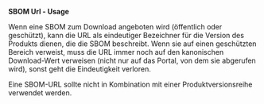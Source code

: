 **SBOM Url - Usage**

Wenn eine SBOM zum Download angeboten wird (öffentlich oder geschützt), kann die URL als eindeutiger Bezeichner für die Version des Produkts dienen, die die SBOM beschreibt.
Wenn sie auf einen geschützten Bereich verweist, muss die URL immer noch auf den kanonischen Download-Wert verweisen (nicht nur auf das Portal, von dem sie abgerufen wird), sonst geht die Eindeutigkeit verloren.

Eine SBOM-URL sollte nicht in Kombination mit einer Produktversionsreihe verwendet werden.